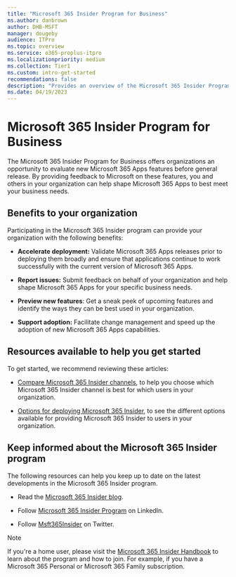 ```yaml
---
title: "Microsoft 365 Insider Program for Business"
ms.author: danbrown
author: DHB-MSFT
manager: dougeby
audience: ITPro
ms.topic: overview
ms.service: o365-proplus-itpro
ms.localizationpriority: medium
ms.collection: Tier1
ms.custom: intro-get-started
recommendations: false
description: "Provides an overview of the Microsoft 365 Insider Program for Business"
ms.date: 04/19/2023
---
```


# Microsoft 365 Insider Program for Business

The Microsoft 365 Insider Program for Business offers organizations an opportunity to evaluate new Microsoft 365 Apps features before general release. By providing feedback to Microsoft on these features, you and others in your organization can help shape Microsoft 365 Apps to best meet your business needs.

## Benefits to your organization

Participating in the Microsoft 365 Insider program can provide your organization with the following benefits:

- **Accelerate deployment:** Validate Microsoft 365 Apps releases prior to deploying them broadly and ensure that applications continue to work successfully with the current version of Microsoft 365 Apps.​

- **Report issues:** Submit feedback on behalf of your organization and help shape Microsoft 365 Apps for your specific business needs.​

- **Preview new features**: Get a sneak peek of upcoming features and identify the ways they can be best used in your organization.​

- **Support adoption:** Facilitate change management and speed up the adoption of new Microsoft 365 Apps capabilities.​

## Resources available to help you get started

To get started, we recommend reviewing these articles:

- [Compare Microsoft 365 Insider channels](compare-channels.md), to help you choose which Microsoft 365 Insider channel is best for which users in your organization.

- [Options for deploying Microsoft 365 Insider](deploy/options.md), to see the different options available for providing Microsoft 365 Insider to users in your organization.

## Keep informed about the Microsoft 365 Insider program

The following resources can help you keep up to date on the latest developments in the Microsoft 365 Insider program.

- Read the [Microsoft 365 Insider blog](https://insider.office.com/blog).

- Follow [Microsoft 365 Insider Program](https://www.linkedin.com/showcase/microsoft-365-insider) on LinkedIn.

- Follow [Msft365Insider](https://twitter.com/msft365insider) on Twitter.

> [!NOTE]
> If you're a home user, please visit the [Microsoft 365 Insider Handbook](https://insider.office.com/handbook) to learn about the program and how to join. For example, if you have a Microsoft 365 Personal or Microsoft 365 Family subscription.
